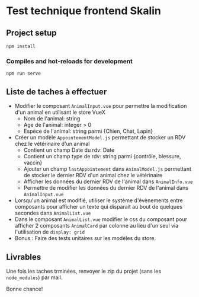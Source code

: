 # Test technique frontend Skalin

## Project setup
```
npm install
```

### Compiles and hot-reloads for development
```
npm run serve
```


## Liste de taches à effectuer

 - Modifier le composant `AnimalInput.vue` pour permettre la modification d'un animal en utilisant le store VueX
    - Nom de l'animal: string
    - Age de l'animal: integer > 0
    - Espèce de l'animal: string parmi {Chien, Chat, Lapin} 
 - Créer un modèle `AppointementModel.js` permettant de stocker un RDV chez le vétérinaire d'un animal
    - Contient un champ Date du rdv: Date
    - Contient un champ type de rdv: string parmi {contrôle, blessure, vaccin}
    - Ajouter un champ `lastAppointement` dans `AnimalModel.js` permettant de stocker le dernier RDV d'un animal chez le vétérinaire
    - Afficher les données du dernier RDV de l'animal dans `AnimalInfo.vue` 
    - Permettre de modifier les données du dernier RDV de l'animal dans `AnimalInput.vue`
- Lorsqu'un animal est modifié, utiliser le système d'évènements entre composants pour afficher un texte qui disparait au bout de quelques secondes dans `AnimalList.vue` 
- Dans le composant `AnimalList.vue` modifier le css du composant pour afficher 2 composants `AnimalCard` par colonne au lieu d'un seul via l'utilisation de `display: grid`
- Bonus : Faire des tests unitaires sur les modèles du store.


## Livrables

Une fois les taches trminées, renvoyer le zip du projet (sans les `node_modules`) par mail.

Bonne chance!